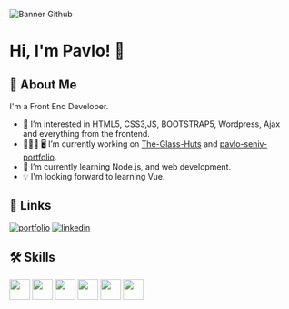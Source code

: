 ![Banner Github](https://user-images.githubusercontent.com/71393825/125354615-ae967080-e36c-11eb-9495-3922959f57b7.png)
# Hi, I'm Pavlo! 👋

## 🚀 About Me
I'm a Front End Developer.

- 👀 I’m interested in HTML5, CSS3,JS, BOOTSTRAP5, Wordpress, Ajax and everything from the frontend.
- 👨🏻‍💼 🖥 I’m currently working on <a href="https://pavloseniv.github.io/The-Glass-Huts/The-Glass-Huts/index.html">The-Glass-Huts</a> and <a href="https://pavloseniv.github.io/pavlo-seniv-portfolio/pavlo-seniv-portfolio/index.html">pavlo-seniv-portfolio</a>.
- 🌱 I’m currently learning Node.js, and web development.
- 💡 I'm looking forward to learning Vue.

## 🔗 Links
[![portfolio](https://img.shields.io/badge/my_portfolio-000?style=for-the-badge&logo=ko-fi&logoColor=white)](https://pavloseniv.github.io/pavlo-seniv-portfolio/pavlo-seniv-portfolio/index.html)
[![linkedin](https://img.shields.io/badge/linkedin-0A66C2?style=for-the-badge&logo=linkedin&logoColor=white)](https://www.linkedin.com/in/pavlo-seniv-4a0459214/)

## 🛠 Skills
<span><img height="36" src="https://user-images.githubusercontent.com/71393825/125429817-11dbb604-fa9d-4143-885d-b37833d11a86.png"></span>
<span><img height="36" src="https://user-images.githubusercontent.com/71393825/125430498-aa407657-87c6-42e3-8d59-9567366401d6.png"></span>
<span><img height="36" src="https://user-images.githubusercontent.com/71393825/125434394-9b5983e0-dc27-4b6d-a07f-0eeed53926fe.png"></span>
<span><img height="36" src="https://user-images.githubusercontent.com/71393825/125434606-c1d21f2e-8115-42e4-9359-928f6ef2b6f5.png"></span>
<span><img height="36" src="https://user-images.githubusercontent.com/71393825/125435131-79cc2ed1-af33-4c28-a18b-bb433d0c4895.png"></span>
<span><img height="36" src="https://user-images.githubusercontent.com/71393825/125435207-3cdfe909-5c77-4585-938e-bf3b351e9459.png"></span>

<!---
PavloSeniv/PavloSeniv is a ✨ special ✨ repository because its `README.md` (this file) appears on your GitHub profile.
You can click the Preview link to take a look at your changes.
--->
